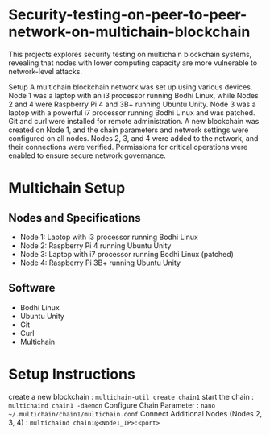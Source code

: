 # Security-testing-on-peer-to-peer-network-on-multichain-blockchain

This projects explores security testing on multichain blockchain systems, revealing that nodes with lower computing capacity are more vulnerable to network-level attacks.

Setup
A multichain blockchain network was set up using various devices. Node 1 was a laptop with an i3 processor running Bodhi Linux, while Nodes 2 and 4 were Raspberry Pi 4 and 3B+ running Ubuntu Unity. Node 3 was a laptop with a powerful i7 processor running Bodhi Linux and was patched. Git and curl were installed for remote administration. A new blockchain was created on Node 1, and the chain parameters and network settings were configured on all nodes. Nodes 2, 3, and 4 were added to the network, and their connections were verified. Permissions for critical operations were enabled to ensure secure network governance.

# Multichain Setup
## Nodes and Specifications
- Node 1: Laptop with i3 processor running Bodhi Linux
- Node 2: Raspberry Pi 4 running Ubuntu Unity
- Node 3: Laptop with i7 processor running Bodhi Linux (patched)
- Node 4: Raspberry Pi 3B+ running Ubuntu Unity

## Software
- Bodhi Linux
- Ubuntu Unity
- Git
- Curl
- Multichain


# Setup Instructions
create a new blockchain : `multichain-util create chain1`
start the chain : `multichaind chain1 -daemon`
Configure Chain Parameter : `nano ~/.multichain/chain1/multichain.conf`
Connect Additional Nodes (Nodes 2, 3, 4) : `multichaind chain1@<Node1_IP>:<port>`
